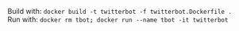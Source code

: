 Build with: `docker build -t twitterbot -f twitterbot.Dockerfile .`  
Run with: `docker rm tbot; docker run --name tbot -it twitterbot`
